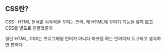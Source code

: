 ## CSS란?

CSS : HTML 문서를 시각적을 꾸미는 언어, 왜 HTML에 꾸미기 기능을 넣지 않고 CSS를 별도로 만들었을까

일단 HTML, CSS는 프로그래밍 언어가 아니다 마크업 하는 언어이자 도구라고 생각하면 편하다